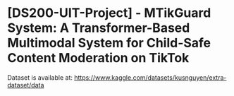 # [DS200-UIT-Project] - MTikGuard System: A Transformer-Based Multimodal System for Child-Safe Content Moderation on TikTok

Dataset is available at: https://www.kaggle.com/datasets/kusnguyen/extra-dataset/data
